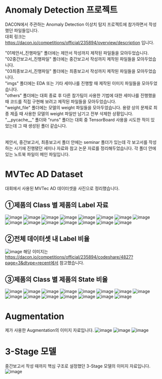 # Anomaly Detection 프로젝트

DACON에서 주관하는 Anomaly Detection 이상치 탐지 프로젝트에 참가하면서 작성했던 파일들입니다. <br>
대회 링크는 https://dacon.io/competitions/official/235894/overview/description 입니다.

"01제안서_진행파일" 폴더에는 제안서 작성까지 제작된 파일들을 모아두었습니다. <br>
"02중간보고서_진행파일" 폴더에는 중간보고서 작성까지 제작된 파일들을 모아두었습니다. <br>
"03최종보고서_진행파일" 폴더에는 최종보고서 작성까지 제작된 파일들을 모아두었습니다. <br>
"imgs" 폴더에는 EDA 또는 기타 세미나를 진행할 때 제작된 이미지 파일들을 모아두었습니다. <br>
"others" 폴더에는 대회 종료 후 다른 참가팀이 사용한 기법에 대한 세미나를 진행했을 때 코드를 직접 구현해 보려고 제작된 파일들을 모아두었습니다. <br>
"weight_file" 폴더에는 모델의 weight 파일들을 모아두었습니다. 용량 상의 문제로 최종 제출 때 사용한 모델의 weight 파일만 남기고 전부 삭제한 상황입니다. <br>
"\_\_pycache__" 폴더와 "runs" 폴더는 대회 중 TensorBoard 사용을 시도한 적이 있었는데 그 때 생성된 폴더 같습니다. <br><br><br>
제안서, 중간보고서, 최종보고서 폴더 안에는 seminar 폴더가 있는데 각 보고서를 작성하는 시기에 진행됐던 세미나 자료와 참고 논문 자료를 정리해두었습니다. 각 폴더 안에 있는 노트북 파일이 메인 파일입니다.

# MVTec AD Dataset

대회에서 사용된 MVTec AD 데이터셋을 사진으로 정리했습니다.

## ①제품의 Class 별 제품의 Label 자료
![image](https://user-images.githubusercontent.com/93433004/194214175-f6c5ab0d-e987-4841-a917-7c370460db89.png)
![image](https://user-images.githubusercontent.com/93433004/194214278-bc84e267-83bf-4e3d-a161-4482364373c4.png)
![image](https://user-images.githubusercontent.com/93433004/194214290-1339845a-a6e9-45a2-ae56-ad4498ce46a0.png)
![image](https://user-images.githubusercontent.com/93433004/194214334-b793a39d-ace3-48f9-82f1-ce817f6cb85e.png)
![image](https://user-images.githubusercontent.com/93433004/194214350-9d7ae5b7-69e0-4359-94ff-26eb722e74a2.png)
![image](https://user-images.githubusercontent.com/93433004/194214371-39b56aa6-5453-46ef-b91b-e69ca650b705.png)
![image](https://user-images.githubusercontent.com/93433004/194214384-fb86a57e-bfa2-498f-b0ab-47931e846b2c.png)
![image](https://user-images.githubusercontent.com/93433004/194214392-66730b40-8b2e-467b-8473-90abce92e17d.png)
![image](https://user-images.githubusercontent.com/93433004/194214401-5dc20bc1-671a-4be5-a59d-c718164ad7f2.png)
![image](https://user-images.githubusercontent.com/93433004/194214434-7a5b6c55-fb33-469b-9513-9e6e91cc4b35.png)
![image](https://user-images.githubusercontent.com/93433004/194214442-d4228c09-5d89-46d5-8afd-21659cc0b418.png)
![image](https://user-images.githubusercontent.com/93433004/194214452-1bf6687d-93ca-4b9b-aee7-87b4fe846df2.png)
![image](https://user-images.githubusercontent.com/93433004/194214462-2af88bea-d166-4c15-b0de-7e1ae91c5789.png)
![image](https://user-images.githubusercontent.com/93433004/194214522-1f93bde1-fb29-43eb-aafb-24a41a3cd51b.png)
![image](https://user-images.githubusercontent.com/93433004/194214534-2991c518-7d63-4907-a50c-95bae5b2160a.png)

## ②전체 데이터셋 내 Label 비율
![image](https://user-images.githubusercontent.com/93433004/194214949-48a64bf8-5e48-469a-b04e-dde75911a884.png)
해당 이미지는 https://dacon.io/competitions/official/235894/codeshare/4827?page=3&dtype=recent에서 참고했습니다.

## ③제품의 Class 별 제품의 State 비율
![image](https://user-images.githubusercontent.com/93433004/194214705-79512d52-b9b9-4dbe-9b8d-234861a803c2.png)
![image](https://user-images.githubusercontent.com/93433004/194214719-b3911d1c-1797-43a2-bbe9-3a65a2e068f2.png)
![image](https://user-images.githubusercontent.com/93433004/194214727-a118f35d-200b-413d-8215-db920e3fa5b6.png)
![image](https://user-images.githubusercontent.com/93433004/194214734-93577c94-3b70-4051-bf9b-f3993e804cdd.png)
![image](https://user-images.githubusercontent.com/93433004/194214739-1abf5dba-f6b5-499d-9ce0-3f7a2fb055dc.png)
![image](https://user-images.githubusercontent.com/93433004/194214748-81d94e32-5a85-4bd8-8573-42bb39d921de.png)
![image](https://user-images.githubusercontent.com/93433004/194214756-23396e0d-9485-4132-93a4-7ed59d236a37.png)
![image](https://user-images.githubusercontent.com/93433004/194214764-452a9243-7d67-479f-8b22-a1c00bebb3dd.png)
![image](https://user-images.githubusercontent.com/93433004/194214778-7b674d1d-ff20-496f-b2f2-9f64393c58f9.png)
![image](https://user-images.githubusercontent.com/93433004/194214787-75325fcb-d326-49aa-9453-e24d620b07e4.png)
![image](https://user-images.githubusercontent.com/93433004/194214793-1fad94c7-8101-4b78-bbde-f89dedd07ddd.png)
![image](https://user-images.githubusercontent.com/93433004/194214798-aca2228a-1a50-4f5c-9e5f-1f8eb2445883.png)
![image](https://user-images.githubusercontent.com/93433004/194214817-9cd324a6-a4c1-45b8-b85f-979b18cfb24c.png)
![image](https://user-images.githubusercontent.com/93433004/194214824-6ea38b45-6456-4df4-8991-65e20d47e570.png)
![image](https://user-images.githubusercontent.com/93433004/194214837-210d5f73-f7bb-403a-95cb-f783f3a9e5da.png)

# Augmentation
제가 사용한 Augmentation의 이미지 자료입니다.
![image](https://user-images.githubusercontent.com/93433004/194215138-4d868e65-80cf-4f38-a547-553e87dc9e39.png)
![image](https://user-images.githubusercontent.com/93433004/194215160-82bb2e63-8e4f-46e4-8809-7e50ac6d96f0.png)
![image](https://user-images.githubusercontent.com/93433004/194215183-ae8a7a95-5879-40af-934b-eb114fb017cd.png)

# 3-Stage 모델
중간보고서 작성 때까지 핵심 구조로 설정했던 3-Stage 모델의 이미지 자료입니다.
![image](https://user-images.githubusercontent.com/93433004/194215364-64a62ac4-def7-4945-9d5f-0b3181b3a382.png)
